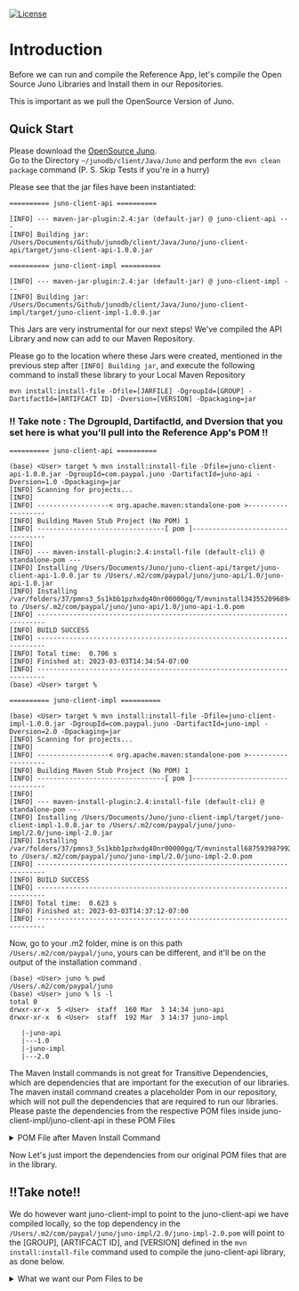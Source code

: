 <?xml version="1.0" encoding="UTF-8"?>
[![License](https://img.shields.io/badge/License-Apache_2.0-blue.svg)](https://opensource.org/licenses/Apache-2.0)
# Introduction
Before we can run and compile the Reference App, let's compile the Open Source Juno Libraries and Install them in our Repositories.

This is important as we pull the OpenSource Version of Juno.

## Quick Start
Please download the [OpenSource Juno](https://github.com/paypal/junodb/tree/dev/client/Java/Juno).  
Go to the Directory `~/junodb/client/Java/Juno` and perform the `mvn clean package` command (P. S. Skip Tests if you're in a hurry)

Please see that the jar files have been instantiated:
```
========== juno-client-api ==========

[INFO] --- maven-jar-plugin:2.4:jar (default-jar) @ juno-client-api ---
[INFO] Building jar: /Users/Documents/Github/junodb/client/Java/Juno/juno-client-api/target/juno-client-api-1.0.0.jar

========== juno-client-impl ==========

[INFO] --- maven-jar-plugin:2.4:jar (default-jar) @ juno-client-impl ---
[INFO] Building jar: /Users/Documents/Github/junodb/client/Java/Juno/juno-client-impl/target/juno-client-impl-1.0.0.jar
```

This Jars are very instrumental for our next steps! We've compiled the API Library and now can add to our Maven Repository.

Please go to the location where these Jars were created, mentioned in the previous step after `[INFO] Building jar`, and execute the following command to install these library to your Local Maven Repository

`mvn install:install-file -Dfile=[JARFILE] -DgroupId=[GROUP] -DartifactId=[ARTIFCACT ID] -Dversion=[VERSION] -Dpackaging=jar`

### !! Take note :  The DgroupId, DartifactId, and Dversion that you set here is what you'll pull into the Reference App's POM !! 

```
========== juno-client-api ==========

(base) <User> target % mvn install:install-file -Dfile=juno-client-api-1.0.0.jar -DgroupId=com.paypal.juno -DartifactId=juno-api -Dversion=1.0 -Dpackaging=jar
[INFO] Scanning for projects...
[INFO] 
[INFO] ------------------< org.apache.maven:standalone-pom >-------------------
[INFO] Building Maven Stub Project (No POM) 1
[INFO] --------------------------------[ pom ]---------------------------------
[INFO] 
[INFO] --- maven-install-plugin:2.4:install-file (default-cli) @ standalone-pom ---
[INFO] Installing /Users/Documents/Juno/juno-client-api/target/juno-client-api-1.0.0.jar to /Users/.m2/com/paypal/juno/juno-api/1.0/juno-api-1.0.jar
[INFO] Installing /var/folders/37/pmns3_5s1kbb1pzhxdg40nr00000gq/T/mvninstall3435520968944557452.pom to /Users/.m2/com/paypal/juno/juno-api/1.0/juno-api-1.0.pom
[INFO] ------------------------------------------------------------------------
[INFO] BUILD SUCCESS
[INFO] ------------------------------------------------------------------------
[INFO] Total time:  0.706 s
[INFO] Finished at: 2023-03-03T14:34:54-07:00
[INFO] ------------------------------------------------------------------------
(base) <User> target % 

========== juno-client-impl ==========

(base) <User> target % mvn install:install-file -Dfile=juno-client-impl-1.0.0.jar -DgroupId=com.paypal.juno -DartifactId=juno-impl -Dversion=2.0 -Dpackaging=jar
[INFO] Scanning for projects...
[INFO] 
[INFO] ------------------< org.apache.maven:standalone-pom >-------------------
[INFO] Building Maven Stub Project (No POM) 1
[INFO] --------------------------------[ pom ]---------------------------------
[INFO] 
[INFO] --- maven-install-plugin:2.4:install-file (default-cli) @ standalone-pom ---
[INFO] Installing /Users/Documents/Juno/juno-client-impl/target/juno-client-impl-1.0.0.jar to /Users/.m2/com/paypal/juno/juno-impl/2.0/juno-impl-2.0.jar
[INFO] Installing /var/folders/37/pmns3_5s1kbb1pzhxdg40nr00000gq/T/mvninstall6875939879921013650.pom to /Users/.m2/com/paypal/juno/juno-impl/2.0/juno-impl-2.0.pom
[INFO] ------------------------------------------------------------------------
[INFO] BUILD SUCCESS
[INFO] ------------------------------------------------------------------------
[INFO] Total time:  0.623 s
[INFO] Finished at: 2023-03-03T14:37:12-07:00
[INFO] ------------------------------------------------------------------------
```

Now, go to your .m2 folder, mine is on this path  `/Users/.m2/com/paypal/juno`, yours can be different, and it'll be on the output of the installation command .
```
(base) <User> juno % pwd
/Users/.m2/com/paypal/juno
(base) <User> juno % ls -l
total 0
drwxr-xr-x  5 <User>  staff  160 Mar  3 14:34 juno-api
drwxr-xr-x  6 <User>  staff  192 Mar  3 14:37 juno-impl

   |-juno-api
   |---1.0
   |-juno-impl
   |---2.0

```

The Maven Install commands is not great for Transitive Dependencies, which are dependencies that are important for the execution of our libraries. The maven install command creates a placeholder Pom in our repository, which will not pull the dependencies that are required to run our libraries. Please paste the dependencies from the respective POM files inside juno-client-impl/juno-client-api in these POM Files

<details>
<summary>POM File after Maven Install Command</summary>

```
========== juno-client-api ==========
(base) <User> 1.0 % pwd
/Users/.m2/com/paypal/juno/juno-api/1.0
(base) <User> 1.0 % cat juno-api-1.0.pom  
<project xsi:schemaLocation="http://maven.apache.org/POM/4.0.0 https://maven.apache.org/xsd/maven-4.0.0.xsd" xmlns="http://maven.apache.org/POM/4.0.0"
    xmlns:xsi="http://www.w3.org/2001/XMLSchema-instance">
  <modelVersion>4.0.0</modelVersion>
  <groupId>com.paypal.juno</groupId>
  <artifactId>juno-api</artifactId>
  <version>1.0</version>
  <description>POM was created from install:install-file</description>
</project>

========== juno-client-impl ==========

(base) <User> 2.0 % pwd
/Users/.m2/com/paypal/juno/juno-impl/2.0
(base) <User> 2.0 % cat juno-impl-2.0.pom 
<project xsi:schemaLocation="http://maven.apache.org/POM/4.0.0 https://maven.apache.org/xsd/maven-4.0.0.xsd" xmlns="http://maven.apache.org/POM/4.0.0"
    xmlns:xsi="http://www.w3.org/2001/XMLSchema-instance">
  <modelVersion>4.0.0</modelVersion>
  <groupId>com.paypal.juno</groupId>
  <artifactId>juno-impl</artifactId>
  <version>2.0</version>
  <description>POM was created from install:install-file</description>
</project>
```
</details>

Now Let's just import the dependencies from our original POM files that are in the library.

## !!Take note!!
We do however want juno-client-impl to point to the juno-client-api we have compiled locally, so the top dependency in the `/Users/.m2/com/paypal/juno/juno-impl/2.0/juno-impl-2.0.pom` will point to the [GROUP], [ARTIFCACT ID], and [VERSION] defined in the `mvn install:install-file` command used to compile the juno-client-api library, as done below.

<details>
<summary>What we want our Pom Files to be</summary>

```
========== juno-client-api ==========
(base) <User> 1.0 % pwd
/Users/.m2/com/paypal/juno/juno-api/1.0
(base) <User> 1.0 % cat juno-api-1.0.pom  
<project xsi:schemaLocation="http://maven.apache.org/POM/4.0.0 https://maven.apache.org/xsd/maven-4.0.0.xsd" xmlns="http://maven.apache.org/POM/4.0.0"
    xmlns:xsi="http://www.w3.org/2001/XMLSchema-instance">
  <modelVersion>4.0.0</modelVersion>
  <groupId>com.paypal.juno</groupId>
  <artifactId>juno-api</artifactId>
  <version>1.0</version>
  <description>POM was created from install:install-file</description>
  
  <dependencies>
    <dependency>
        <groupId>io.reactivex</groupId>
        <artifactId>rxjava</artifactId>
        <version>1.3.8</version>
        <scope>compile</scope>
    </dependency>
    <dependency>
        <groupId>io.projectreactor</groupId>
        <artifactId>reactor-core</artifactId>
        <version>3.4.23</version>
        <scope>compile</scope>
    </dependency>
  </dependencies>
</project>
 
========== juno-client-impl ==========
 
(base) <User> 2.0 % pwd
/Users/.m2/com/paypal/juno/juno-impl/2.0
(base) <User> 2.0 % cat juno-impl-2.0.pom 
<project xsi:schemaLocation="http://maven.apache.org/POM/4.0.0 https://maven.apache.org/xsd/maven-4.0.0.xsd" xmlns="http://maven.apache.org/POM/4.0.0"
    xmlns:xsi="http://www.w3.org/2001/XMLSchema-instance">
  <modelVersion>4.0.0</modelVersion>
  <groupId>com.paypal.juno</groupId>
  <artifactId>juno-impl</artifactId>
  <version>2.0</version>
  <description>POM was created from install:install-file</description>

  <dependencies>
    <dependency>
			<groupId>com.paypal.juno</groupId>
			<artifactId>juno-api</artifactId>
			<version>1.0</version>
		</dependency>
    <dependency>
			<groupId>io.netty</groupId>
			<artifactId>netty-buffer</artifactId>
			<version>4.1.82.Final</version>
		</dependency>
		<dependency>
			<groupId>io.netty</groupId>
			<artifactId>netty-codec</artifactId>
			<version>4.1.82.Final</version>
		</dependency>
		<dependency>
			<groupId>io.netty</groupId>
			<artifactId>netty-common</artifactId>
			<version>4.1.82.Final</version>
		</dependency>
		<dependency>
			<groupId>io.netty</groupId>
			<artifactId>netty-transport</artifactId>
			<version>4.1.82.Final</version>
		</dependency>
		<dependency>
			<groupId>io.netty</groupId>
			<artifactId>netty-handler</artifactId>
			<version>4.1.82.Final</version>
		</dependency>
		<dependency>
			<groupId>org.powermock</groupId>
			<artifactId>powermock-api-easymock</artifactId>
			<version>2.0.2</version>
			<scope>test</scope>
		</dependency>
		<dependency>
			<groupId>org.easymock</groupId>
			<artifactId>easymock</artifactId>
			<version>3.5</version>
			<scope>test</scope>
		</dependency>
		<dependency>
			<groupId>junit</groupId>
			<artifactId>junit</artifactId>
			<version>4.13.2</version>
			<scope>test</scope>
		</dependency>
		<dependency>
			<groupId>org.mockito</groupId>
			<artifactId>mockito-core</artifactId>
			<version>3.12.4</version>
			<scope>test</scope>
		</dependency>
		<dependency>
			<groupId>org.powermock</groupId>
			<artifactId>powermock-core</artifactId>
			<version>2.0.7</version>
			<scope>test</scope>
		</dependency>
		<dependency>
			<groupId>org.powermock</groupId>
			<artifactId>powermock-api-mockito2</artifactId>
			<version>2.0.7</version>
			<scope>test</scope>
		</dependency>
		<dependency>
			<groupId>org.powermock</groupId>
			<artifactId>powermock-module-junit4</artifactId>
			<version>2.0.7</version>
			<scope>test</scope>
		</dependency>
		<dependency>
			<groupId>org.springframework</groupId>
			<artifactId>spring-test</artifactId>
			<version>5.3.23</version>
			<scope>test</scope>
		</dependency>
		<dependency>
			<groupId>org.xerial.snappy</groupId>
			<artifactId>snappy-java</artifactId>
			<version>1.1.7.2</version>
		</dependency>
		<dependency>
			<groupId>javax.inject</groupId>
			<artifactId>javax.inject</artifactId>
			<version>1</version>
		</dependency>
		<dependency>
			<groupId>org.slf4j</groupId>
			<artifactId>slf4j-api</artifactId>
			<version>2.0.6</version>
		</dependency>
		<dependency>
			<groupId>org.slf4j</groupId>
			<artifactId>slf4j-simple</artifactId>
			<version>2.0.6</version>
		</dependency>
		<dependency>
			<groupId>commons-configuration</groupId>
			<artifactId>commons-configuration</artifactId>
			<version>1.10</version>
			<exclusions>
				<exclusion>
					<groupId>javax.inject</groupId>
					<artifactId>javax.inject</artifactId>
				</exclusion>
			</exclusions>
		</dependency>
		<dependency>
			<groupId>org.springframework</groupId>
			<artifactId>spring-beans</artifactId>
			<version>5.3.23</version>
		</dependency>
		<dependency>
			<groupId>commons-codec</groupId>
			<artifactId>commons-codec</artifactId>
			<version>1.15</version>
		</dependency>
		<dependency>
			<groupId>io.reactivex</groupId>
		    <artifactId>rxjava</artifactId>
			<version>1.3.8</version>
		</dependency>
		<dependency>
			<groupId>io.projectreactor</groupId>
			<artifactId>reactor-core</artifactId>
			<version>3.4.23</version>
		</dependency>
		<dependency>
			<groupId>org.springframework</groupId>
			<artifactId>spring-context</artifactId>
			<version>5.3.23</version>
		</dependency>
		<dependency>
			<groupId>io.micrometer</groupId>
			<artifactId>micrometer-core</artifactId>
			<version>1.9.4</version>
		</dependency>
		<dependency>
			<groupId>ch.qos.logback</groupId>
			<artifactId>logback-classic</artifactId>
			<version>1.2.11</version>
		</dependency>
  </dependencies>

</project>

```
</details>
